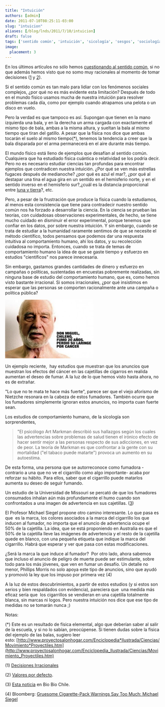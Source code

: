 ```yaml
---
title: "Intuición"
authors: [admin]
date: 2011-07-10T08:25:11-03:00
slug: "intuicion"
aliases: [/blog/lnds/2011/7/10/intuicion]
draft: false
tags: ['sentido común', 'intuición', 'sicología', 'sesgos', 'sociología']
image:
  placement: 3
---
```


En los últimos artículos no sólo hemos [cuestionando al sentido común](/blog/lnds/2011/06/28/la-paradoja-del-sentido-comun),
si no que además hemos visto que no somo muy racionales al momento de
tomar decisiones
([1](/blog/lnds/2011/07/05/decisiones-irracionales) y
[2](/blog/lnds/2011/06/29/valores-por-defecto)).

Si el sentido común es tan malo para lidiar con los fenómenos sociales
complejos, ¿por qué no es más evidente esta limitación? Después de todo
en el mundo físico usamos mucha de nuestra intuición para resolver
problemas cada día, como por ejemplo cuando atrapamos una pelota o un
disco en vuelo.

Pero la verdad es que tampoco es así. Supongan que tienen en la mano
izquierda una bala, y en la derecha un arma cargada con exactamente el
mismo tipo de bala, ambas a la misma altura, y sueltan la bala al mismo
tiempo que tiran del gatillo. A pesar que la física nos dice que ambas
tocarán el suelo al mismo tiempo(\*), tenemos la tendencia a creer que
la bala disparada por el arma permanecerá en el aire durante más tiempo.

El mundo físico está lleno de ejemplos que desafían al sentido común.
Cualquiera que ha estudiado física cuántica o relatividad se los podría
decir. Pero no es necesario estudiar ciencias tan profundas para
encontrar ejemplos que contradicen nuestra intuición. ¿Por qué se ven
más estrellas fugaces después de medianoche? ¿por qué es azul el mar?,
¿por qué al destapar una tina el agua gira en un sentido en el
hemisferio norte, y en el sentido inverso en el hemisferio sur?,¿cuál es
la distancia proporcional entre [luna y tierra](/blog/lnds/2011/02/27/entre-la-tierra-y-la-luna)?, etc.

Pero, a pesar de la frustración que produce la física cuando la
estudiamos, al menos esta consistencia que tiene para contradecir
nuestro sentido común nos ha forzado a desarrollar la ciencia. En la
ciencia se prueban las teorías, con cuidadosas observaciones
experimentales, de hecho, se tiene mucho cuidado en disminuir el error
experimental, porque tenemos que confiar en los datos, por sobre nuestra
intuición. Y sin embargo, cuando se trata de estudiar a la humanidad
raramente sentimos de que se necesite el método científico, todos
pensamos que podemos dar una respuesta intuitiva al comportamiento
humano, ahí los datos, y su recolección cuidadosa no importa. Entonces,
cuando se trata de temas de comportamiento humano la idea de que se
gaste tiempo y esfuerzo en estudios "científicos" nos parece
innecesaria.

Sin embargo, gastamos grandes cantidades de dinero y esfuerzo en
campañas o políticas, sustentadas en encuestas pobremente realizadas,
sin ninguna base de estudio del comportamiento humano, que es, como
hemos visto bastante irracional. Si somos irracionales, ¿por qué
insistimos en esperar que las personas se comporten racionalmente ante
una campaña o política pública?

![](anuncio-cigarrillo.jpg)

Un ejemplo reciente,  hay estudios que muestran que los anuncios que
muestran los efectos del cáncer en las cajetillas de cigarros en realida
aumentan el deseo de fumar. A la luz de lo que hemos visto hasta ahora,
no es de extrañar.

"Lo que no te mata te hace más fuerte", parece ser que el viejo
aforismo de Nietzche resonara en la cabeza de estos fumadores. También
ocurre que los fumadores simplemente ignoran estos anuncios, no importa
cuan fuerte sean.

Los estudios de comportamiento humano, de la sicología son
sorprendentes,

> "El psicólogo Art Markman describió sus hallazgos según los cuales
> las advertencias sobre problemas de salud tienen el irónico efecto de
> hacer sentir mejor a las personas respecto de sus adicciones, en vez
> de peor. La teoría de Markman es que confrontar a la gente con su
> mortalidad ("el tabaco puede matarte") provoca un aumento en su
> autoestima.

De esta forma, una persona que se autorreconoce como fumadora -contrario
a una que no ve el cigarrillo como algo importante- acaba por reforzar
su hábito. Para ellos, saber que el cigarrillo puede matarlos aumenta su
deseo de seguir fumando.

Un estudio de la Universidad de Missouri se percató de que los fumadores
consumados inhalan aún más profundamente el humo cuando son confrontados
a una imagen de advertencia en sus cajetillas.
([3](http://www.biobiochile.cl/2011/07/09/estudios-indican-que-fotos-de-advertencia-en-cajetillas-en-realidad-aumentan-el-deseo-de-fumar.shtml))

El Profesor Michael Siegel propone otro camino interesante. Lo que pasa
es que  es la marca, los colores asociados a la marca del cigarrillo los
que inducen al fumador, no importa que el anuncio de advertencia ocupe
el 50% de la cajetilla. La idea, que se está proponiendo en Australia es
que el 50% de la cajetilla lleve las imágenes de advertencia y el resto
de la cajetilla quede en blanco, con una pequeña etiqueta que indique la
marca del cigarrillo. Habrá que esperar y ver que pasa con estas
modificaciones.

¿Será la marca la que induce al fumador?  Por otro lado, ahora sabemos
que incluso el anuncio de peligro de muerte puede ser estimulante, sobre
todo para los más jóvenes, que ven en fumar un desafío. Un detalle no
menor, Phillips Morris no solo apoya este tipo de anuncios, sino que
ayudó y promovió la ley que los impuso por primera vez (4)

A la luz de estos descubrimientos, a partir de estos estudios (y si
estos son serios y bien respaldados con evidencia), pareciera que  una
medida más eficaz sería que  los cigarrillos se vendieran en una
cajetilla totalmente blanca, sin marcas ni logos. Pero nuestra intuición
nos dice que ese tipo de medidas no se tomarán nunca ;)

Notas:

(\*) Este es un resultado de física elemental, algo que deberían saber
al salir de la escuela, y si no lo sabían, preocúpense. Si tienen dudas
sobre la física del ejemplo de las balas, sugiero leer
esto: [http://www.proyectosalonhogar.com/Enciclopedia*Ilustrada/Ciencias/Movimiento*Proyectiles.htm](http://www.proyectosalonhogar.com/Enciclopedia_Ilustrada/Ciencias/Movimiento_Proyectiles.htm)

\(1\) [Decisiones Irracionales](/blog/lnds/2011/07/05/decisiones-irracionales)

\(2\) [Valores por defecto](/blog/2011/06/29/valores-por-defecto.html).

\(3\) [Esta noticia](http://www.biobiochile.cl/2011/07/09/estudios-indican-que-fotos-de-advertencia-en-cajetillas-en-realidad-aumentan-el-deseo-de-fumar.shtml)
en Bio Bio Chile.

\(4\) Bloomberg: [Gruesome Cigarette-Pack Warnings Say Too Much: Michael Siegel](http://www.bloomberg.com/news/2011-06-24/gruesome-cigarette-pack-warnings-say-too-much-michael-siegel.html)
